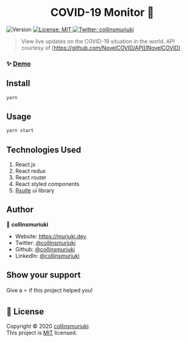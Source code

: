<h1 align="center">COVID-19 Monitor 🦠</h1>
<p>
  <img alt="Version" src="https://img.shields.io/badge/version-0.1.0-blue.svg?cacheSeconds=2592000" />
  <a href="LICENSE" target="_blank">
    <img alt="License: MIT" src="https://img.shields.io/badge/License-MIT-yellow.svg" />
  </a>
  <a href="https://twitter.com/collinsmuriuki" target="_blank">
    <img alt="Twitter: collinsmuriuki" src="https://img.shields.io/twitter/follow/collinsmuriuki.svg?style=social" />
  </a>
</p>

> View live updates on the COVID-19 situation in the world. API courtesy of [https://github.com/NovelCOVID/API](NovelCOVID) 

### ✨ [Demo](https://covid19monitorapp.netlify.com/)

## Install

```sh
yarn
```

## Usage

```sh
yarn start
```

## Technologies Used
1. React.js
2. React redux
3. React router
4. React styled components
5. [Rsuite](https://rsuitejs.com/en/) ui library

## Author

👤 **collinsmuriuki**

* Website: https://muriuki.dev
* Twitter: [@collinsmuriuki](https://twitter.com/collinsmuriuki)
* Github: [@collinsmuriuki](https://github.com/collinsmuriuki)
* LinkedIn: [@collinsmuriuki](https://linkedin.com/in/collinsmuriuki)

## Show your support

Give a ⭐️ if this project helped you!

## 📝 License

Copyright © 2020 [collinsmuriuki](https://github.com/collinsmuriuki).<br />
This project is [MIT](LICENSE) licensed.